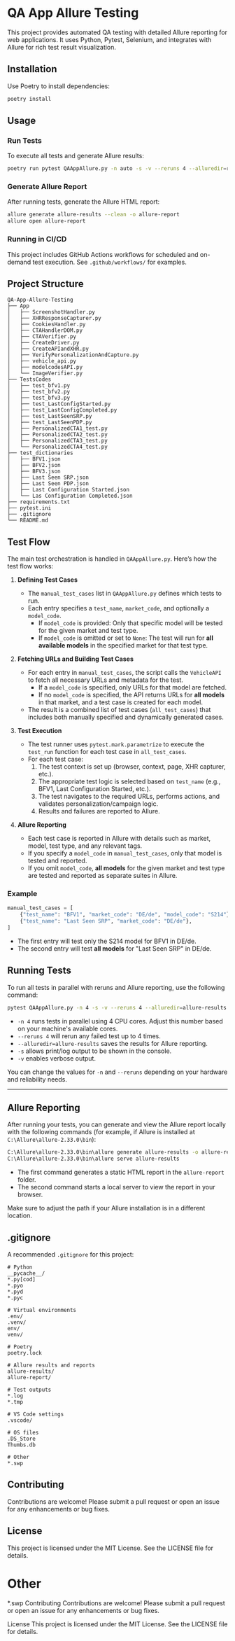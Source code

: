 # QA App Allure Testing

This project provides automated QA testing with detailed Allure reporting for web applications. It uses Python, Pytest, Selenium, and integrates with Allure for rich test result visualization.

## Installation

Use Poetry to install dependencies:
```bash
poetry install
```

## Usage

### Run Tests

To execute all tests and generate Allure results:
```bash
poetry run pytest QAAppAllure.py -n auto -s -v --reruns 4 --alluredir=report allure-results

```

### Generate Allure Report

After running tests, generate the Allure HTML report:
```bash
allure generate allure-results --clean -o allure-report
allure open allure-report
```

### Running in CI/CD

This project includes GitHub Actions workflows for scheduled and on-demand test execution. See `.github/workflows/` for examples.

## Project Structure
```
QA-App-Allure-Testing
├── App
│   ├── ScreenshotHandler.py
│   ├── XHRResponseCapturer.py
│   ├── CookiesHandler.py
│   ├── CTAHandlerDOM.py
│   ├── CTAVerifier.py
│   ├── CreateDriver.py
│   ├── CreateAPIandXHR.py
│   ├── VerifyPersonalizationAndCapture.py
│   ├── vehicle_api.py
│   ├── modelcodesAPI.py
│   └── ImageVerifier.py
├── TestsCodes
│   ├── test_bfv1.py
│   ├── test_bfv2.py
│   ├── test_bfv3.py
│   ├── test_LastConfigStarted.py
│   ├── test_LastConfigCompleted.py
│   ├── test_LastSeenSRP.py
│   ├── test_LastSeenPDP.py
│   ├── PersonalizedCTA1_test.py
│   ├── PersonalizedCTA2_test.py
│   ├── PersonalizedCTA3_test.py
│   └── PersonalizedCTA4_test.py
├── test_dictionaries
│   ├── BFV1.json
│   ├── BFV2.json
│   ├── BFV3.json
│   ├── Last Seen SRP.json
│   ├── Last Seen PDP.json
│   ├── Last Configuration Started.json
│   └── Las Configuration Completed.json
├── requirements.txt
├── pytest.ini
├── .gitignore
└── README.md

```

## Test Flow

The main test orchestration is handled in `QAAppAllure.py`. Here’s how the test flow works:

1. **Defining Test Cases**  
   - The `manual_test_cases` list in `QAAppAllure.py` defines which tests to run.
   - Each entry specifies a `test_name`, `market_code`, and optionally a `model_code`.
     - If `model_code` is provided: Only that specific model will be tested for the given market and test type.
     - If `model_code` is omitted or set to `None`: The test will run for **all available models** in the specified market for that test type.

2. **Fetching URLs and Building Test Cases**  
   - For each entry in `manual_test_cases`, the script calls the `VehicleAPI` to fetch all necessary URLs and metadata for the test.
     - If a `model_code` is specified, only URLs for that model are fetched.
     - If no `model_code` is specified, the API returns URLs for **all models** in that market, and a test case is created for each model.
   - The result is a combined list of test cases (`all_test_cases`) that includes both manually specified and dynamically generated cases.

3. **Test Execution**  
   - The test runner uses `pytest.mark.parametrize` to execute the `test_run` function for each test case in `all_test_cases`.
   - For each test case:
     1. The test context is set up (browser, context, page, XHR capturer, etc.).
     2. The appropriate test logic is selected based on `test_name` (e.g., BFV1, Last Configuration Started, etc.).
     3. The test navigates to the required URLs, performs actions, and validates personalization/campaign logic.
     4. Results and failures are reported to Allure.

4. **Allure Reporting**  
   - Each test case is reported in Allure with details such as market, model, test type, and any relevant tags.
   - If you specify a `model_code` in `manual_test_cases`, only that model is tested and reported.
   - If you omit `model_code`, **all models** for the given market and test type are tested and reported as separate suites in Allure.

### Example

```python
manual_test_cases = [
    {"test_name": "BFV1", "market_code": "DE/de", "model_code": "S214"},  # Only S214 model
    {"test_name": "Last Seen SRP", "market_code": "DE/de"},               # All models in DE/de
]
```
- The first entry will test only the S214 model for BFV1 in DE/de.
- The second entry will test **all models** for "Last Seen SRP" in DE/de.

## Running Tests

To run all tests in parallel with reruns and Allure reporting, use the following command:

```sh
pytest QAAppAllure.py -n 4 -s -v --reruns 4 --alluredir=allure-results
```

- `-n 4` runs tests in parallel using 4 CPU cores. Adjust this number based on your machine's available cores.
- `--reruns 4` will rerun any failed test up to 4 times.
- `--alluredir=allure-results` saves the results for Allure reporting.
- `-s` allows print/log output to be shown in the console.
- `-v` enables verbose output.

You can change the values for `-n` and `--reruns` depending on your hardware and reliability needs.

---

## Allure Reporting

After running your tests, you can generate and view the Allure report locally with the following commands (for example, if Allure is installed at `C:\Allure\allure-2.33.0\bin`):

```sh
C:\Allure\allure-2.33.0\bin\allure generate allure-results -o allure-report --clean
C:\Allure\allure-2.33.0\bin\allure serve allure-results
```

- The first command generates a static HTML report in the `allure-report` folder.
- The second command starts a local server to view the report in your browser.

Make sure to adjust the path if your Allure installation is in a different location.

## .gitignore

A recommended `.gitignore` for this project:

```
# Python
__pycache__/
*.py[cod]
*.pyo
*.pyd
*.pyc

# Virtual environments
.env/
.venv/
env/
venv/

# Poetry
poetry.lock

# Allure results and reports
allure-results/
allure-report/

# Test outputs
*.log
*.tmp

# VS Code settings
.vscode/

# OS files
.DS_Store
Thumbs.db

# Other
*.swp
```

## Contributing

Contributions are welcome! Please submit a pull request or open an issue for any enhancements or bug fixes.

## License

This project is licensed under the MIT License. See the LICENSE file for details.

# Other
*.swp
Contributing
Contributions are welcome! Please submit a pull request or open an issue for any enhancements or bug fixes.

License
This project is licensed under the MIT License. See the LICENSE file for details.
